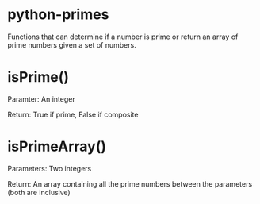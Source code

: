 # python-primes
Functions that can determine if a number is prime or return an array of prime numbers given a set of numbers.

# isPrime()
Paramter: An integer

Return: True if prime, False if composite

# isPrimeArray()
Parameters: Two integers

Return: An array containing all the prime numbers between the parameters (both are inclusive)


